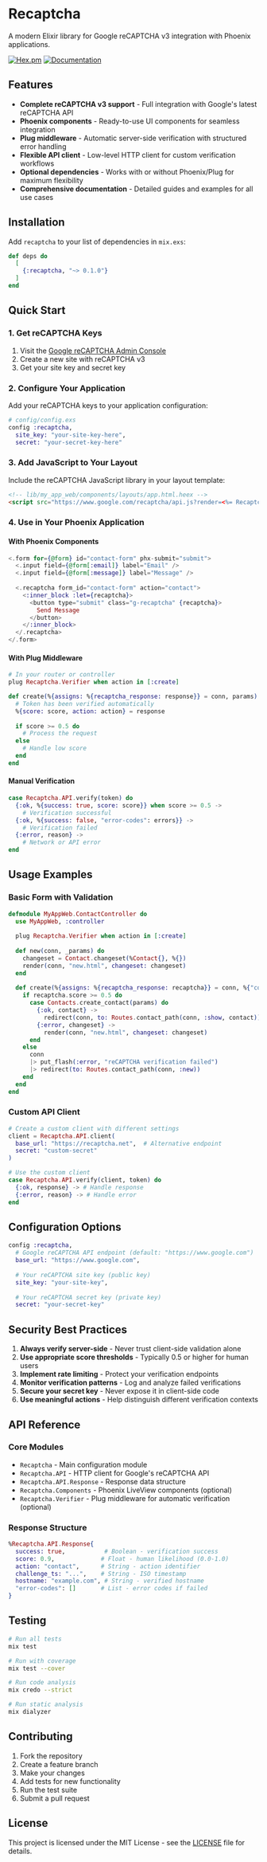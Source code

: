 # Recaptcha

A modern Elixir library for Google reCAPTCHA v3 integration with Phoenix applications.

[![Hex.pm](https://img.shields.io/hexpm/v/recaptcha.svg)](https://hex.pm/packages/recaptcha)
[![Documentation](https://img.shields.io/badge/documentation-hexdocs-blue.svg)](https://hexdocs.pm/recaptcha)

## Features

- **Complete reCAPTCHA v3 support** - Full integration with Google's latest reCAPTCHA API
- **Phoenix components** - Ready-to-use UI components for seamless integration
- **Plug middleware** - Automatic server-side verification with structured error handling
- **Flexible API client** - Low-level HTTP client for custom verification workflows
- **Optional dependencies** - Works with or without Phoenix/Plug for maximum flexibility
- **Comprehensive documentation** - Detailed guides and examples for all use cases

## Installation

Add `recaptcha` to your list of dependencies in `mix.exs`:

```elixir
def deps do
  [
    {:recaptcha, "~> 0.1.0"}
  ]
end
```

## Quick Start

### 1. Get reCAPTCHA Keys

1. Visit the [Google reCAPTCHA Admin Console](https://www.google.com/recaptcha/admin)
2. Create a new site with reCAPTCHA v3
3. Get your site key and secret key

### 2. Configure Your Application

Add your reCAPTCHA keys to your application configuration:

```elixir
# config/config.exs
config :recaptcha,
  site_key: "your-site-key-here",
  secret: "your-secret-key-here"
```

### 3. Add JavaScript to Your Layout

Include the reCAPTCHA JavaScript library in your layout template:

```html
<!-- lib/my_app_web/components/layouts/app.html.heex -->
<script src="https://www.google.com/recaptcha/api.js?render=<%= Recaptcha.site_key() %>"></script>
```

### 4. Use in Your Phoenix Application

#### With Phoenix Components

```elixir
<.form for={@form} id="contact-form" phx-submit="submit">
  <.input field={@form[:email]} label="Email" />
  <.input field={@form[:message]} label="Message" />
  
  <.recaptcha form_id="contact-form" action="contact">
    <:inner_block :let={recaptcha}>
      <button type="submit" class="g-recaptcha" {recaptcha}>
        Send Message
      </button>
    </:inner_block>
  </.recaptcha>
</.form>
```

#### With Plug Middleware

```elixir
# In your router or controller
plug Recaptcha.Verifier when action in [:create]

def create(%{assigns: %{recaptcha_response: response}} = conn, params) do
  # Token has been verified automatically
  %{score: score, action: action} = response
  
  if score >= 0.5 do
    # Process the request
  else
    # Handle low score
  end
end
```

#### Manual Verification

```elixir
case Recaptcha.API.verify(token) do
  {:ok, %{success: true, score: score}} when score >= 0.5 ->
    # Verification successful
  {:ok, %{success: false, "error-codes": errors}} ->
    # Verification failed
  {:error, reason} ->
    # Network or API error
end
```

## Usage Examples

### Basic Form with Validation

```elixir
defmodule MyAppWeb.ContactController do
  use MyAppWeb, :controller
  
  plug Recaptcha.Verifier when action in [:create]
  
  def new(conn, _params) do
    changeset = Contact.changeset(%Contact{}, %{})
    render(conn, "new.html", changeset: changeset)
  end
  
  def create(%{assigns: %{recaptcha_response: recaptcha}} = conn, %{"contact" => params}) do
    if recaptcha.score >= 0.5 do
      case Contacts.create_contact(params) do
        {:ok, contact} ->
          redirect(conn, to: Routes.contact_path(conn, :show, contact))
        {:error, changeset} ->
          render(conn, "new.html", changeset: changeset)
      end
    else
      conn
      |> put_flash(:error, "reCAPTCHA verification failed")
      |> redirect(to: Routes.contact_path(conn, :new))
    end
  end
end
```

### Custom API Client

```elixir
# Create a custom client with different settings
client = Recaptcha.API.client(
  base_url: "https://recaptcha.net",  # Alternative endpoint
  secret: "custom-secret"
)

# Use the custom client
case Recaptcha.API.verify(client, token) do
  {:ok, response} -> # Handle response
  {:error, reason} -> # Handle error
end
```

## Configuration Options

```elixir
config :recaptcha,
  # Google reCAPTCHA API endpoint (default: "https://www.google.com")
  base_url: "https://www.google.com",
  
  # Your reCAPTCHA site key (public key)
  site_key: "your-site-key",
  
  # Your reCAPTCHA secret key (private key)
  secret: "your-secret-key"
```

## Security Best Practices

1. **Always verify server-side** - Never trust client-side validation alone
2. **Use appropriate score thresholds** - Typically 0.5 or higher for human users
3. **Implement rate limiting** - Protect your verification endpoints
4. **Monitor verification patterns** - Log and analyze failed verifications
5. **Secure your secret key** - Never expose it in client-side code
6. **Use meaningful actions** - Help distinguish different verification contexts

## API Reference

### Core Modules

- `Recaptcha` - Main configuration module
- `Recaptcha.API` - HTTP client for Google's reCAPTCHA API
- `Recaptcha.API.Response` - Response data structure
- `Recaptcha.Components` - Phoenix LiveView components (optional)
- `Recaptcha.Verifier` - Plug middleware for automatic verification (optional)

### Response Structure

```elixir
%Recaptcha.API.Response{
  success: true,           # Boolean - verification success
  score: 0.9,             # Float - human likelihood (0.0-1.0)
  action: "contact",      # String - action identifier
  challenge_ts: "...",    # String - ISO timestamp
  hostname: "example.com", # String - verified hostname
  "error-codes": []       # List - error codes if failed
}
```

## Testing

```bash
# Run all tests
mix test

# Run with coverage
mix test --cover

# Run code analysis
mix credo --strict

# Run static analysis
mix dialyzer
```

## Contributing

1. Fork the repository
2. Create a feature branch
3. Make your changes
4. Add tests for new functionality
5. Run the test suite
6. Submit a pull request

## License

This project is licensed under the MIT License - see the [LICENSE](LICENSE) file for details.

